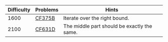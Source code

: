 | Difficulty | Problems | Hints |
| -------- | -------- | -------- |
| 1600 | [CF375B](https://codeforces.com/problemset/problem/375/B) | Iterate over the right bound. |
| 2100 | [CF631D](https://codeforces.com/problemset/problem/631/D) | The middle part should be exactly the same. |